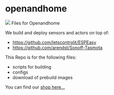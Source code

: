 # openandhome

<a href="https://www.openandhome.de"><img src="https://raw.githubusercontent.com/martament/openandhome/master/images/logo.gif"><a/>
Files for Openandhome

We build and deploy sensors and actors on top of:

- https://github.com/letscontrolit/ESPEasy
- https://github.com/arendst/Sonoff-Tasmota

This Repo is for the following files:

- scripts for building
- configs
- download of prebuild images

You can find our <a href="https://www.openandhome.de">shop here...</a>